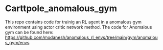 # Carttpole_anomalous_gym
This repo contains code for trainig an RL agent in a anomalous gym environment using actor critic network method.
The code for Anomalous gym can be found here: https://github.com/modanesh/anomalous_rl_envs/tree/main/gym/anomalous_gym/envs

